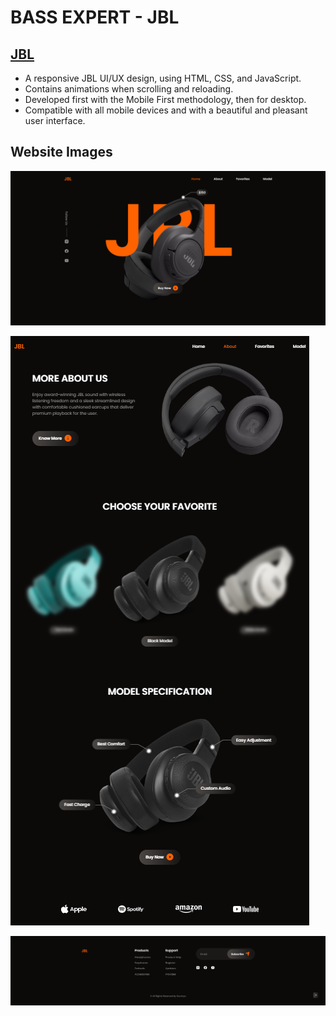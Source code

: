 # BASS EXPERT - JBL 

## [JBL](#jbl)

* A responsive JBL UI/UX design, using HTML, CSS, and JavaScript.
* Contains animations when scrolling and reloading.
* Developed first with the Mobile First methodology, then for desktop.
* Compatible with all mobile devices and with a beautiful and pleasant user interface.

## Website Images

![1699944686823](image/README/1699944686823.png)


![1699944703583](image/README/1699944703583.png)


![1699944750567](image/README/1699944750567.png)
